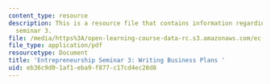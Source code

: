 ```yaml
---
content_type: resource
description: This is a resource file that contains information regarding enterpreneurship
  seminar 3.
file: /media/https%3A/open-learning-course-data-rc.s3.amazonaws.com/ec-s01-internet-technology-in-local-and-global-communities-spring-2005-summer-2005/eb36c9d01af1eba9f877c17cd4ec28d8_MITEC_S01S05_e3_business.pdf
file_type: application/pdf
resourcetype: Document
title: 'Entrepreneurship Seminar 3: Writing Business Plans '
uid: eb36c9d0-1af1-eba9-f877-c17cd4ec28d8
---
```

